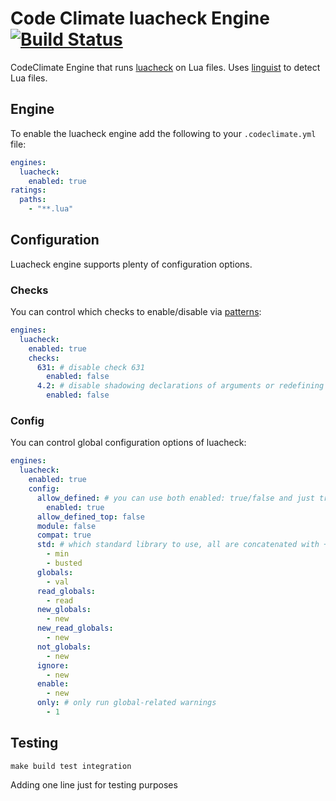 # Code Climate luacheck Engine [![Build Status](https://travis-ci.org/mikz/codeclimate-luacheck.svg?branch=master)](https://travis-ci.org/mikz/codeclimate-luacheck)

CodeClimate Engine that runs [luacheck](https://github.com/mpeterv/luacheck/) on Lua files.
Uses [linguist](https://github.com/github/linguist) to detect Lua files.

## Engine

To enable the luacheck engine add the following to your `.codeclimate.yml` file:

```yml
engines:
  luacheck:
    enabled: true
ratings:
  paths:
    - "**.lua"
```

## Configuration

Luacheck engine supports plenty of configuration options.

### Checks

You can control which checks to enable/disable via [patterns](http://luacheck.readthedocs.io/en/stable/cli.html#patterns):

```yaml
engines:
  luacheck:
    enabled: true
    checks:
      631: # disable check 631
        enabled: false
      4.2: # disable shadowing declarations of arguments or redefining them
        enabled: false
```

### Config

You can control global configuration options of luacheck:

```yaml
engines:
  luacheck:
    enabled: true
    config:
      allow_defined: # you can use both enabled: true/false and just true/false
        enabled: true
      allow_defined_top: false
      module: false
      compat: true
      std: # which standard library to use, all are concatenated with +
        - min
        - busted
      globals:
        - val
      read_globals:
        - read
      new_globals:
        - new
      new_read_globals:
        - new
      not_globals:
        - new
      ignore:
        - new
      enable:
        - new
      only: # only run global-related warnings
        - 1
```

## Testing

```shell
make build test integration
```

Adding one line just for testing purposes

